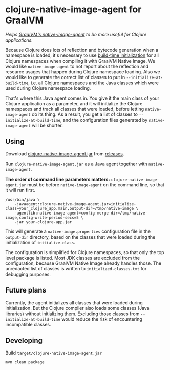 # clojure-native-image-agent for GraalVM

*Helps [GraalVM's native-image-agent](https://www.graalvm.org/reference-manual/native-image/Agent/) to be more useful
for Clojure applications.*

Because Clojure does lots of reflection and bytecode generation when a namespace is loaded, it's necessary to
use [build-time initialization](https://www.graalvm.org/reference-manual/native-image/ClassInitialization/)
for all Clojure namespaces when compiling it with GraalVM Native Image. We would like `native-image-agent` to not report
about the reflection and resource usages that happen during Clojure namespace loading. Also we would like to generate
the correct list of classes to put in `--initialize-at-build-time`, i.e. all Clojure namespaces and the Java classes
which were used during Clojure namespace loading.

That's where this Java agent comes in. You give it the main class of your Clojure application as a parameter, and it
will initialize the Clojure namespaces and track all classes that were loaded, before letting `native-image-agent` do
its thing. As a result, you get a list of classes to `--initialize-at-build-time`, and the configuration files generated
by `native-image-agent` will be shorter.

## Using

Download [clojure-native-image-agent.jar](https://github.com/luontola/clojure-native-image-agent/releases/latest/download/clojure-native-image-agent.jar)
from [releases](https://github.com/luontola/clojure-native-image-agent/releases).

Run `clojure-native-image-agent.jar` as a Java agent together with `native-image-agent`.

**The order of command line parameters matters:** `clojure-native-image-agent.jar` must be before `native-image-agent`
on the command line, so that it will run first.

    /usr/bin/java \
        -javaagent:clojure-native-image-agent.jar=initialize-class=your_clojure_app.main,output-dir=/tmp/native-image \
        -agentlib:native-image-agent=config-merge-dir=/tmp/native-image,config-write-period-secs=5 \
        -jar your-clojure-app.jar

This will generate a `native-image.properties` configuration file in the `output-dir` directory, based on the classes
that were loaded during the initialization of `initialize-class`.

The configuration is simplified for Clojure namespaces, so that only the top level package is listed. Most JDK classes
are excluded from the configuration, because GraalVM Native Image already handles those. The unredacted list of classes
is written to `initialized-classes.txt` for debugging purposes.

## Future plans

Currently, the agent initializes all classes that were loaded during initialization. But the Clojure compiler also loads
some classes (Java libraries) without initializing them. Excluding those classes from `--initialize-at-build-time` would
reduce the risk of encountering incompatible classes.

## Developing

Build `target/clojure-native-image-agent.jar `

    mvn clean package
